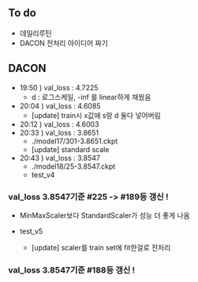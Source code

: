 ## To do
- 데일리루틴
- DACON 전처리 아이디어 짜기

## DACON
- 19:50 ) val_loss : 4.7225
    - d : 로그스케일, -inf 를 linear하게 채웠음
- 20:04 ) val_loss : 4.6085
    - [update] train시 x값에 s랑 d 둘다 넣어버림
- 20:12 ) val_loss : 4.6003
- 20:33 ) val_loss : 3.8651 
    - ./model17/301-3.8651.ckpt
    - [update] standard scale
- 20:43 ) val_loss : 3.8547
    - ./model18/25-3.8547.ckpt
    - test_v4

### val_loss 3.8547기준 \#225 -> **\#189**등 갱신 !
- MinMaxScaler보다 StandardScaler가 성능 더 좋게 나옴

- test_v5
    - [update] scaler를 train set에 fit한걸로 전처리

### val_loss 3.8547기준 **\#188**등 갱신 !
